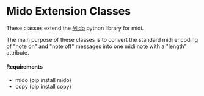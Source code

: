 # Mido Extension Classes

These classes extend the [Mido](https://github.com/mido/mido) python library for midi.

The main purpose of these classes is to convert the standard midi encoding of "note on" and "note off" messages into one midi note with a "length" attribute.

#### Requirements
* mido (pip install mido)
* copy (pip install copy)
